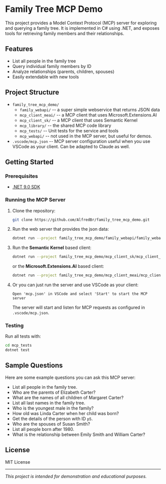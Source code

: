 # Family Tree MCP Demo

This project provides a Model Context Protocol (MCP) server for exploring and querying a family tree. It is implemented in C# using .NET, and exposes tools for retrieving family members and their relationships.

## Features
- List all people in the family tree
- Query individual family members by ID
- Analyze relationships (parents, children, spouses)
- Easily extendable with new tools

## Project Structure
- `family_tree_mcp_demo/`
   - `family_webapi/` -- a super simple webservice that returns JSON data
   - `mcp_client_meai/` -- a MCP client that uses Microsoft.Extensions.AI
   - `mcp_client_sk/` -- a MCP client that uses Semantic Kernel
   - `mcp_library/` -- the shared MCP code library
   - `mcp_tests/` -- Unit tests for the service and tools
   - `mcp_webapi/` -- not used in the MCP server, but useful for demos.
- `.vscode/mcp.json` -- MCP server configuration useful when you use VSCode as your client.  Can be adapted to Claude as well.

## Getting Started

### Prerequisites
- [.NET 9.0 SDK](https://dotnet.microsoft.com/en-us/download/dotnet/9.0)

### Running the MCP Server

1. Clone the repository:
   ```sh
   git clone https://github.com/AlfredBr/family_tree_mcp_demo.git
   ```
2. Run the web server that provides the json data:
   ```sh
   dotnet run --project family_tree_mcp_demo/family_webapi/family_webapi.csproj
   ```

3. Run the __Semantic Kernel__ based client:
   ```sh
   dotnet run --project family_tree_mcp_demo/mcp_client_sk/mcp_client_sk.csproj
   ```

   or the __Microsoft.Extensions.AI__ based client:
   ```sh
   dotnet run --project family_tree_mcp_demo/mcp_client_meai/mcp_client_meai.csproj
   ```

4. Or you can just run the server and use VSCode as your client:
   ```
   Open 'mcp.json' in VSCode and select 'Start' to start the MCP server
   ```
   The server will start and listen for MCP requests as configured in `.vscode/mcp.json`.

### Testing

Run all tests with:
```sh
cd mcp_tests
dotnet test
```

## Sample Questions

Here are some example questions you can ask this MCP server:

- List all people in the family tree.
- Who are the parents of Elizabeth Carter?
- What are the names of all children of Margaret Carter?
- List all last names in the family tree.
- Who is the youngest male in the family?
- How old was Linda Carter when her child was born?
- Get the details of the person with ID `p5`.
- Who are the spouses of Susan Smith?
- List all people born after 1980.
- What is the relationship between Emily Smith and William Carter?

## License
MIT License

---

*This project is intended for demonstration and educational purposes.*
